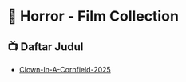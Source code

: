 # 📂 Horror - Film Collection

## 📺 Daftar Judul
- [Clown-In-A-Cornfield-2025](./Clown-In-A-Cornfield-2025/README.md)
